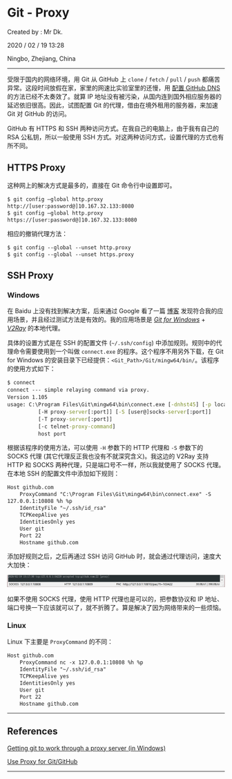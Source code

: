 # Git - Proxy

Created by : Mr Dk.

2020 / 02 / 19 13:28

Ningbo, Zhejiang, China

---

受限于国内的网络环境，用 Git 从 GitHub 上 `clone` / `fetch` / `pull` / `push` 都痛苦异常。这段时间放假在家，家里的网速比实验室里的还慢，用 [配置 GitHub DNS](https://mrdrivingduck.github.io/blog/#/markdown?repo=notes&path=Network%2FNetwork%20GitHub%20Accelerating.md) 的方法已经不太奏效了。就算 IP 地址没有被污染，从国内连到国外相应服务器的延迟依旧很高。因此，试图配置 Git 的代理，借由在境外租用的服务器，来加速 Git 对 GitHub 的访问。

GitHub 有 HTTPS 和 SSH 两种访问方式。在我自己的电脑上，由于我有自己的 RSA 公私钥，所以一般使用 SSH 方式。对这两种访问方式，设置代理的方式也有所不同。

## HTTPS Proxy

这种网上的解决方式是最多的，直接在 Git 命令行中设置即可。

```console
$ git config –global http.proxy http://[user:password@]10.167.32.133:8080
$ git config –global http.proxy https://[user:password@]10.167.32.133:8080
```

相应的撤销代理方法：

```console
$ git config --global --unset http.proxy
$ git config --global --unset https.proxy
```

## SSH Proxy

### Windows

在 Baidu 上没有找到解决方案，后来通过 Google 看了一篇 [博客](https://communary.net/2017/01/12/getting-git-to-work-through-a-proxy-server-in-windows/) 发现符合我的应用场景，并且经过测试方法是有效的。我的应用场景是 [*Git for Windows*](https://gitforwindows.org/) + [*V2Ray*](https://github.com/2dust/v2rayN) 的本地代理。

具体的设置方式是在 SSH 的配置文件 (`~/.ssh/config`) 中添加规则。规则中的代理命令需要使用到一个叫做 `connect.exe` 的程序。这个程序不用另外下载，在 Git for Windows 的安装目录下已经提供：`<Git_Path>/Git/mingw64/bin/`。该程序的使用方式如下：

```bat
$ connect
connect --- simple relaying command via proxy.
Version 1.105
usage: C:\Program Files\Git\mingw64\bin\connect.exe [-dnhst45] [-p local-port]
          [-H proxy-server[:port]] [-S [user@]socks-server[:port]]
          [-T proxy-server[:port]]
          [-c telnet-proxy-command]
          host port
```

根据该程序的使用方法，可以使用 `-H` 参数下的 HTTP 代理和 `-S` 参数下的 SOCKS 代理 (其它代理反正我也没有不就深究含义)。我这边的 V2Ray 支持 HTTP 和 SOCKS 两种代理，只是端口号不一样，所以我就使用了 SOCKS 代理。在本地 SSH 的配置文件中添加如下规则：

```
Host github.com
    ProxyCommand "C:\Program Files\Git\mingw64\bin\connect.exe" -S 127.0.0.1:10808 %h %p
    IdentityFile "~/.ssh/id_rsa"
    TCPKeepAlive yes
    IdentitiesOnly yes
    User git
    Port 22
    Hostname github.com
```

添加好规则之后，之后再通过 SSH 访问 GitHub 时，就会通过代理访问，速度大大加快：

![git-proxy](../img/git-proxy.png)

如果不使用 SOCKS 代理，使用 HTTP 代理也是可以的，把参数协议和 IP 地址、端口号换一下应该就可以了，就不折腾了。算是解决了因为网络带来的一些烦恼。

### Linux

Linux 下主要是 `ProxyCommand` 的不同：

```
Host github.com
    ProxyCommand nc -x 127.0.0.1:10808 %h %p
    IdentityFile "~/.ssh/id_rsa"
    TCPKeepAlive yes
    IdentitiesOnly yes
    User git
    Port 22
    Hostname github.com
```

---

## References

[Getting git to work through a proxy server (in Windows)](https://communary.net/2017/01/12/getting-git-to-work-through-a-proxy-server-in-windows/)

[Use Proxy for Git/GitHub](https://gist.github.com/coin8086/7228b177221f6db913933021ac33bb92)

---

